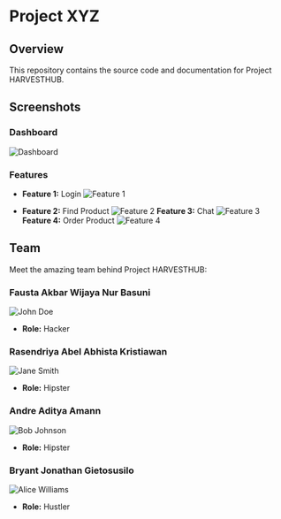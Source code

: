 # Project XYZ

## Overview

This repository contains the source code and documentation for Project HARVESTHUB.

## Screenshots

### Dashboard

![Dashboard](screenshots/login.png)

### Features

- **Feature 1:** Login
  ![Feature 1](screenshots/login.png)

- **Feature 2:** Find Product
  ![Feature 2](screenshots/findproduct.png)
  **Feature 3:** Chat
  ![Feature 3](screenshots/chat.png)
  **Feature 4:** Order Product
  ![Feature 4](screenshots/orderproduct.png)

## Team

Meet the amazing team behind Project HARVESTHUB:

### Fausta Akbar Wijaya Nur Basuni

![John Doe](team/john_doe.jpg)

- **Role:** Hacker

### Rasendriya Abel Abhista Kristiawan

![Jane Smith](team/jane_smith.jpg)

- **Role:** Hipster

### Andre Aditya Amann

![Bob Johnson](team/bob_johnson.jpg)

- **Role:** Hipster

### Bryant Jonathan Gietosusilo

![Alice Williams](team/alice_williams.jpg)

- **Role:** Hustler
